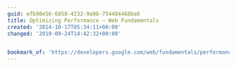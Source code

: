 ```yaml
---
guid: efb90e56-6858-4232-9a96-754404468ba6
title: Optimizing Performance — Web Fundamentals
created: '2014-10-17T05:34:11+00:00'
changed: '2019-09-24T14:42:32+00:00'


bookmark_of: 'https://developers.google.com/web/fundamentals/performance/'
---
```




